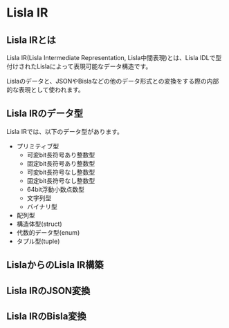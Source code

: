 # Lisla IR

## Lisla IRとは

Lisla IR(Lisla Intermediate Representation, Lisla中間表現)とは、Lisla IDLで型付けされたLislaによって表現可能なデータ構造です。

Lislaのデータと、JSONやBislaなどの他のデータ形式との変換をする際の内部的な表現として使われます。

## Lisla IRのデータ型

Lisla IRでは、以下のデータ型があります。

* プリミティブ型
   * 可変bit長符号あり整数型
   * 固定bit長符号あり整数型
   * 可変bit長符号なし整数型
   * 固定bit長符号なし整数型
   * 64bit浮動小数点数型
   * 文字列型
   * バイナリ型
* 配列型
* 構造体型(struct)
* 代数的データ型(enum)
* タプル型(tuple)

## LislaからのLisla IR構築

## Lisla IRのJSON変換

## Lisla IRのBisla変換
